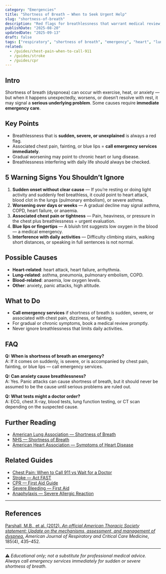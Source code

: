 ```yaml
---
category: "Emergencies"
title: "Shortness of Breath — When to Seek Urgent Help"
slug: "shortness-of-breath"
description: "Red flags for breathlessness that warrant medical review, and when to seek emergency care."
publishDate: "2025-08-20"
updatedDate: "2025-09-13"
draft: false
tags: ["respiratory", "shortness of breath", "emergency", "heart", "lungs"]
related:
  - /guides/chest-pain-when-to-call-911
  - /guides/stroke
  - /guides/cpr
---
```


## Intro
Shortness of breath (dyspnoea) can occur with exercise, heat, or anxiety — but when it happens unexpectedly, worsens, or doesn’t resolve with rest, it may signal a **serious underlying problem**. Some causes require **immediate emergency care**.

## Key Points
- Breathlessness that is **sudden, severe, or unexplained** is always a red flag.  
- Associated chest pain, fainting, or blue lips = **call emergency services immediately**.  
- Gradual worsening may point to chronic heart or lung disease.  
- Breathlessness interfering with daily life should always be checked.  

## 5 Warning Signs You Shouldn’t Ignore
1. **Sudden onset without clear cause** — If you’re resting or doing light activity and suddenly feel breathless, it could point to heart attack, blood clot in the lungs (pulmonary embolism), or severe asthma.  
2. **Worsening over days or weeks** — A gradual decline may signal asthma, COPD, heart failure, or anaemia.  
3. **Associated chest pain or tightness** — Pain, heaviness, or pressure in the chest plus breathlessness = urgent evaluation.  
4. **Blue lips or fingertips** — A bluish tint suggests low oxygen in the blood — a medical emergency.  
5. **Interference with daily activities** — Difficulty climbing stairs, walking short distances, or speaking in full sentences is not normal.  

## Possible Causes
- **Heart-related**: heart attack, heart failure, arrhythmia.  
- **Lung-related**: asthma, pneumonia, pulmonary embolism, COPD.  
- **Blood-related**: anaemia, low oxygen levels.  
- **Other**: anxiety, panic attacks, high altitude.  

## What to Do
- **Call emergency services** if shortness of breath is sudden, severe, or associated with chest pain, dizziness, or fainting.  
- For gradual or chronic symptoms, book a medical review promptly.  
- Never ignore breathlessness that limits daily activities.  

## FAQ
**Q: When is shortness of breath an emergency?**  
A: If it comes on suddenly, is severe, or is accompanied by chest pain, fainting, or blue lips — call emergency services.  

**Q: Can anxiety cause breathlessness?**  
A: Yes. Panic attacks can cause shortness of breath, but it should never be assumed to be the cause until serious problems are ruled out.  

**Q: What tests might a doctor order?**  
A: ECG, chest X-ray, blood tests, lung function testing, or CT scan depending on the suspected cause.  

## Further Reading
- [American Lung Association — Shortness of Breath](https://www.lung.org/lung-health-diseases/warning-signs-of-lung-disease/shortness-of-breath)  
- [NHS — Shortness of Breath](https://www.nhs.uk/conditions/shortness-of-breath/)  
- [American Heart Association — Symptoms of Heart Disease](https://www.heart.org/)  

## Related Guides
- [Chest Pain: When to Call 911 vs Wait for a Doctor](/guides/chest-pain-when-to-call-911)  
- [Stroke — Act FAST](/guides/stroke)  
- [CPR — First Aid Guide](/guides/cpr)  
- [Severe Bleeding — First Aid](/guides/severe-bleeding)  
- [Anaphylaxis — Severe Allergic Reaction](/guides/anaphylaxis)  

---

## References
[Parshall, M.B., et al. (2012). *An official American Thoracic Society statement: Update on the mechanisms, assessment, and management of dyspnea.*](https://doi.org/10.1164/rccm.201111-2042ST) *American Journal of Respiratory and Critical Care Medicine*, 185(4), 435–452.  

---

⚠️ *Educational only; not a substitute for professional medical advice. Always call emergency services immediately for sudden or severe shortness of breath.*
